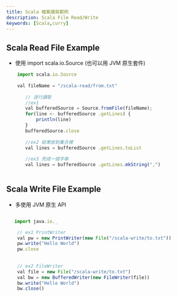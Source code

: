 ```yaml
---
title: Scala 檔案讀寫範例
description: Scala File Read/Write 
keywords: [Scala,curry]
---
```


## Scala Read File Example
* 使用 import scala.io.Source \(也可以用 JVM 原生套件)

```javascript
    import scala.io.Source
    
    val fileName = "/scala-read/from.txt"
    
       // 逐行讀取
       //ex1
       val bufferedSource = Source.fromFile(fileName);
       for(line <- bufferedSource .getLines) {
           println(line)
       }
       bufferedSource.close
       
       //ex2 結果放到集合裡
       val lines = bufferedSource .getLines.toList
       
       //ex3 兜成一個字串
       val lines = bufferedSource .getLines.mkString(",")
   
```

## Scala Write File Example
* 多使用 JVM 原生 API

```javascript

   import java.io._

    // ex1 PrintWriter
    val pw = new PrintWriter(new File("/scala-write/to.txt"))
    pw.write("Hello World")
    pw.close
         
         
    // ex2 FileWriter  
    val file = new File("/scala-write/to.txt")
    val bw = new BufferedWriter(new FileWriter(file))
    bw.write("Hello World")
    bw.close()
```